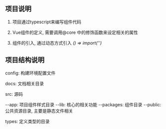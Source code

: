 ## 项目说明

1. 项目通过typescript来编写组件代码

2. Vue组件的定义, 需要调用@core 中的修饰函数来设定相关的属性

3. 组件的引入, 通过动态方式引入 *() => import('')*



## 项目结构说明

config: 构建环境配置文件

docs: 文档相关目录

src: 源码

  --app: 项目组件样式目录
  --lib: 核心的相关功能
  --packages: 组件目录
  --public: 公共资源目录, 主要是静态文件相关

types: 定义类型的目录
